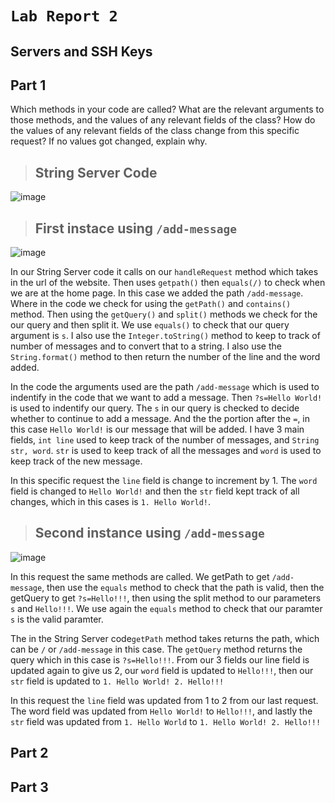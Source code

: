 # `Lab Report 2`

## Servers and SSH Keys

## **Part 1** 

Which methods in your code are called?
What are the relevant arguments to those methods, and the values of any relevant fields of the class?
How do the values of any relevant fields of the class change from this specific request? If no values got changed, explain why.

> ## String Server Code

![image](https://github.com/m3cortez/cse15l-lab-reports/assets/130080853/64799581-a5e9-4e1a-9083-3e6d642df3a6)

> ## First instace using `/add-message`

![image](https://github.com/m3cortez/cse15l-lab-reports/assets/130080853/56497650-e858-42ca-a87e-d31901158795)

In our String Server code it calls on our `handleRequest` method which takes in the url of the website. Then uses `getpath()` then `equals(/)` to check when we are at the home page. In this case we added the path `/add-message`. Where in the code we check for using the `getPath()` and `contains()` method. Then using the `getQuery()` and `split()` methods we check for the our query and then split it. We use `equals()` to check that our query argument is `s`. I also use the `Integer.toString()` method to keep to track of number of messages and to convert that to a string. I also use the `String.format()` method to then return the number of the line and the word added.

In the code the arguments used are the path `/add-message` which is used to indentify in the code that we want to add a message. Then `?s=Hello World!` is used to indentify our query. The `s` in our query is checked to decide whether to continue to add a message. And the the portion after the `=`, in this case `Hello World!` is our message that will be added. I have 3 main fields, `int line` used to keep track of the number of messages, and `String str, word`. `str` is used to keep track of all the messages and `word` is used to keep track of the new message.

In this specific request the `line` field is change to increment by 1. The `word` field is changed to `Hello World!` and then the `str` field kept track of all changes, which in this cases is `1. Hello World!`.

> ## Second instance using `/add-message`

![image](https://github.com/m3cortez/cse15l-lab-reports/assets/130080853/33d58661-cf9e-43dd-b18d-a805279474bc)

In this request the same methods are called. We getPath to get `/add-message`, then use the `equals` method to check that the path is valid, then the getQuery to get `?s=Hello!!!`, then using the split method to our parameters `s` and `Hello!!!`. We use again the `equals` method to check that our paramter `s` is the valid paramter. 

The in the String Server code`getPath` method takes returns the path, which can be `/` or `/add-message` in this case. The   `getQuery` method returns the query which in this case is `?s=Hello!!!`. From our 3 fields our line field is updated again to give us 2, our `word` field is updated to `Hello!!!`, then our `str` field is updated to 
`1. Hello World!
2. Hello!!!`

In this request the `line` field was updated from 1 to 2 from our last request. The word field was updated from `Hello World!` to `Hello!!!`, and lastly the `str` field was updated from `1. Hello World` to 
`1. Hello World!
2. Hello!!!`




  
## **Part 2**

## **Part 3**
